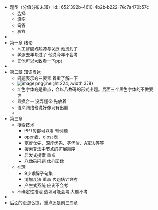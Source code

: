 - 题型（分值分布未知）
  id:: 6521392b-4610-4b2b-b222-76c7a470b57c
	- 选择
	- 填空
	- 简答
	- 解答
-
- 第一章 绪论
	- 人工智能的起源与发展 他提到了
	- 学派去年考过了 他说今年不会考
	- 其他可以大致看一下ppt
-
- 第二章 知识表达
	- 问题表示的三要素 着重了解一下
	- ![image.png](../assets/image_1703166514158_0.png){:height 224, :width 328}
	- 红色字体的是重点，会以八数码的形式出题。后面三个黑色字体的不做要求
	- 置换合一 没弄懂😵 先放着
	- 语义网络他说好像没有出题
	-
- 第三章
	- 搜索技术
		- PPT的都可以看 有例题
		- open表、close表
		- 宽度优先、深度优先、等代价、A算法等等
		- 搜索算法中节点的扩展顺序
		- 启发式搜索 重点
		- 八数码问题 估价函数
	- 推理
		- 9步求解子句集
		- 消解反演 重点 大题估计会考
		- 产生式系统 应该不会考
	- 不确定性推理 选填可能会考 大题不考
-
- 后面的没怎么提，重点还是前三四章